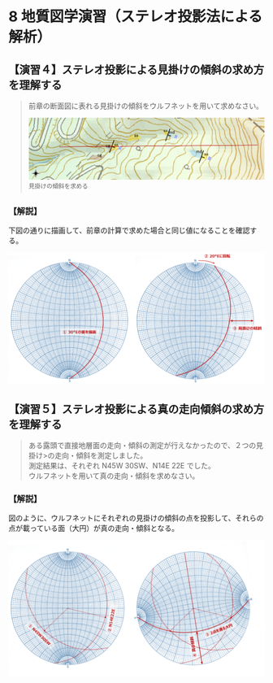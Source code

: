 # 8 地質図学演習（ステレオ投影法による解析）  

## 【演習４】ステレオ投影による見掛けの傾斜の求め方を理解する  

> 前章の断面図に表れる見掛けの傾斜をウルフネットを用いて求めなさい。
> 
> ![見掛けの傾斜を求める](./img/chapter08_03.png)  
> <sup>見掛けの傾斜を求める</sup>  


### 【解説】 

下図の通りに描画して、前章の計算で求めた場合と同じ値になることを確認する。

![見掛けの傾斜](./img/task_08_4_1.png) 

## 【演習５】ステレオ投影による真の走向傾斜の求め方を理解する   

> ある露頭で直接地層面の走向・傾斜の測定が行えなかったので、２つの見掛け>の走向・傾斜を測定しました。  
> 測定結果は、それぞれ N45W 30SW、N14E 22E でした。  
> ウルフネットを用いて真の走向・傾斜を求めなさい。  


### 【解説】    

図のように、ウルフネットにそれぞれの見掛けの傾斜の点を投影して、それらの点が載っている面（大円）が真の走向・傾斜となる。  

![ウルフネット](./img/task_08_5_1.png)  

